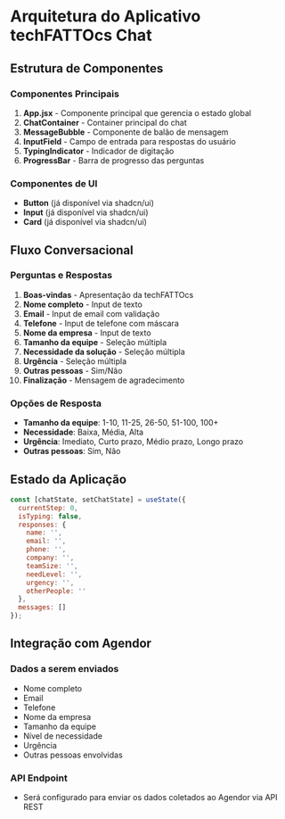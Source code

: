 # Arquitetura do Aplicativo techFATTOcs Chat

## Estrutura de Componentes

### Componentes Principais
1. **App.jsx** - Componente principal que gerencia o estado global
2. **ChatContainer** - Container principal do chat
3. **MessageBubble** - Componente de balão de mensagem
4. **InputField** - Campo de entrada para respostas do usuário
5. **TypingIndicator** - Indicador de digitação
6. **ProgressBar** - Barra de progresso das perguntas

### Componentes de UI
- **Button** (já disponível via shadcn/ui)
- **Input** (já disponível via shadcn/ui)
- **Card** (já disponível via shadcn/ui)

## Fluxo Conversacional

### Perguntas e Respostas
1. **Boas-vindas** - Apresentação da techFATTOcs
2. **Nome completo** - Input de texto
3. **Email** - Input de email com validação
4. **Telefone** - Input de telefone com máscara
5. **Nome da empresa** - Input de texto
6. **Tamanho da equipe** - Seleção múltipla
7. **Necessidade da solução** - Seleção múltipla
8. **Urgência** - Seleção múltipla
9. **Outras pessoas** - Sim/Não
10. **Finalização** - Mensagem de agradecimento

### Opções de Resposta
- **Tamanho da equipe**: 1-10, 11-25, 26-50, 51-100, 100+
- **Necessidade**: Baixa, Média, Alta
- **Urgência**: Imediato, Curto prazo, Médio prazo, Longo prazo
- **Outras pessoas**: Sim, Não

## Estado da Aplicação

```javascript
const [chatState, setChatState] = useState({
  currentStep: 0,
  isTyping: false,
  responses: {
    name: '',
    email: '',
    phone: '',
    company: '',
    teamSize: '',
    needLevel: '',
    urgency: '',
    otherPeople: ''
  },
  messages: []
});
```

## Integração com Agendor

### Dados a serem enviados
- Nome completo
- Email
- Telefone
- Nome da empresa
- Tamanho da equipe
- Nível de necessidade
- Urgência
- Outras pessoas envolvidas

### API Endpoint
- Será configurado para enviar os dados coletados ao Agendor via API REST

